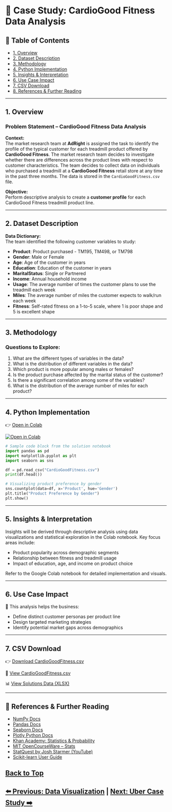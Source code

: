
# 🧠 Case Study: CardioGood Fitness Data Analysis

## 📌 Table of Contents
- [1. Overview](#1-overview)
- [2. Dataset Description](#2-dataset-description)
- [3. Methodology](#3-methodology)
- [4. Python Implementation](#4-python-implementation)
- [5. Insights & Interpretation](#5-insights--interpretation)
- [6. Use Case Impact](#6-use-case-impact)
- [7. CSV Download](#7-csv-download)
- [8. References & Further Reading](#8-references--further-reading)

---

## 1. Overview

### Problem Statement – CardioGood Fitness Data Analysis

**Context:**  
The market research team at **AdRight** is assigned the task to identify the profile of the typical customer for each treadmill product offered by **CardioGood Fitness**. The market research team decides to investigate whether there are differences across the product lines with respect to customer characteristics. The team decides to collect data on individuals who purchased a treadmill at a **CardioGood Fitness** retail store at any time in the past three months. The data is stored in the `CardioGoodFitness.csv` file.

**Objective:**  
Perform descriptive analysis to create a **customer profile** for each CardioGood Fitness treadmill product line.

---

## 2. Dataset Description

**Data Dictionary:**  
The team identified the following customer variables to study:

- **Product**: Product purchased - TM195, TM498, or TM798  
- **Gender**: Male or Female  
- **Age**: Age of the customer in years  
- **Education**: Education of the customer in years  
- **MaritalStatus**: Single or Partnered  
- **Income**: Annual household income  
- **Usage**: The average number of times the customer plans to use the treadmill each week  
- **Miles**: The average number of miles the customer expects to walk/run each week  
- **Fitness**: Self-rated fitness on a 1-to-5 scale, where 1 is poor shape and 5 is excellent shape

---

## 3. Methodology

### Questions to Explore:

1. What are the different types of variables in the data?  
2. What is the distribution of different variables in the data?  
3. Which product is more popular among males or females?  
4. Is the product purchase affected by the marital status of the customer?  
5. Is there a significant correlation among some of the variables?  
6. What is the distribution of the average number of miles for each product?

---

## 4. Python Implementation

👉 [Open in Colab](https://colab.research.google.com/drive/14rCNMJQRPqNaPflc2d7AuEGugLLsIHPq?usp=sharing)  

[![Open in Colab](https://colab.research.google.com/assets/colab-badge.svg)](https://drive.google.com/file/d/1RmV5pvUHZKKVcDSuPGS8udMqo75XZNFL/view?usp=sharing)

```python
# Sample code block from the solution notebook
import pandas as pd
import matplotlib.pyplot as plt
import seaborn as sns

df = pd.read_csv("CardioGoodFitness.csv")
print(df.head())

# Visualizing product preference by gender
sns.countplot(data=df, x='Product', hue='Gender')
plt.title("Product Preference by Gender")
plt.show()
```

---

## 5. Insights & Interpretation

Insights will be derived through descriptive analysis using data visualizations and statistical exploration in the Colab notebook. Key focus areas include:

- Product popularity across demographic segments
- Relationship between fitness and treadmill usage
- Impact of education, age, and income on product choice

Refer to the Google Colab notebook for detailed implementation and visuals.

---

## 6. Use Case Impact

🎯 This analysis helps the business:
- Define distinct customer personas per product line
- Design targeted marketing strategies
- Identify potential market gaps across demographics

---

## 7. CSV Download

👉 [Download CardioGoodFitness.csv](https://drive.google.com/uc?export=download&id=1wBEmNyahUN693Nv0Tdy_6e8eKxjj92Nt)

📎 [View CardioGoodFitness.csv](https://drive.google.com/file/d/1wBEmNyahUN693Nv0Tdy_6e8eKxjj92Nt/view)

📊 [View Solutions Data (XLSX)](https://docs.google.com/spreadsheets/d/146e-XgE7PIACFBUdZLa-4G-4pTb1ytAx/edit?usp=sharing)

---

## 🔗 References & Further Reading

- [NumPy Docs](https://numpy.org/doc/)
- [Pandas Docs](https://pandas.pydata.org/docs/)
- [Seaborn Docs](https://seaborn.pydata.org/)
- [Plotly Python Docs](https://plotly.com/python/)
- [Khan Academy: Statistics & Probability](https://www.khanacademy.org/math/statistics-probability)
- [MIT OpenCourseWare – Stats](https://ocw.mit.edu/)
- [StatQuest by Josh Starmer (YouTube)](https://www.youtube.com/user/joshstarmer)
- [Scikit-learn User Guide](https://scikit-learn.org/stable/user_guide.html)

[Back to Top](#-table-of-contents)
---
[⬅️ Previous: Data Visualization](07-data-visualization.md) | [Next: Uber Case Study ➡️](09-practical-exercise-study-2-uber.md)
---